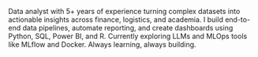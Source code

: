 Data analyst with 5+ years of experience turning complex datasets into actionable insights across finance, logistics, and academia. I build end-to-end data pipelines, automate reporting, and create dashboards using Python, SQL, Power BI, and R. Currently exploring LLMs and MLOps tools like MLflow and Docker. Always learning, always building.
